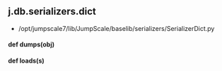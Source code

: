 ## j.db.serializers.dict

- /opt/jumpscale7/lib/JumpScale/baselib/serializers/SerializerDict.py

#### def dumps(obj) 

    

#### def loads(s) 

    

